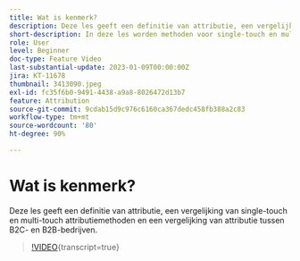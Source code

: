 ```yaml
---
title: Wat is kenmerk?
description: Deze les geeft een definitie van attributie, een vergelijking van single-touch en multi-touch attributiemethoden en een vergelijking van attributie tussen B2C- en B2B-bedrijven.
short-description: In deze les worden methoden voor single-touch en multi-touch attributie vergeleken en wordt de attributie tussen B2C- en B2B-bedrijven vergeleken.
role: User
level: Beginner
doc-type: Feature Video
last-substantial-update: 2023-01-09T00:00:00Z
jira: KT-11678
thumbnail: 3413090.jpeg
exl-id: fc35f6b0-9491-4438-a9a8-8026472d13b7
feature: Attribution
source-git-commit: 9cdab15d9c976c6160ca367dedc458fb388a2c83
workflow-type: tm+mt
source-wordcount: '80'
ht-degree: 90%

---
```


# Wat is kenmerk?

Deze les geeft een definitie van attributie, een vergelijking van single-touch en multi-touch attributiemethoden en een vergelijking van attributie tussen B2C- en B2B-bedrijven.

>[!VIDEO](https://video.tv.adobe.com/v/3413090/?learn=on){transcript=true}
